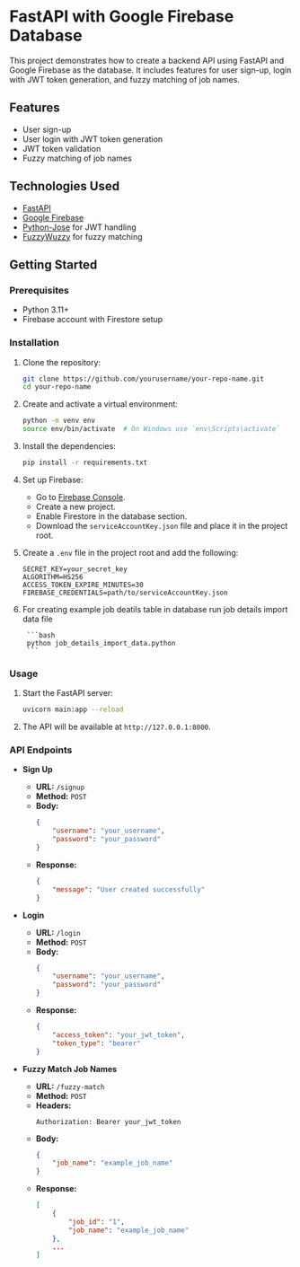 # FastAPI with Google Firebase Database

This project demonstrates how to create a backend API using FastAPI and Google Firebase as the database. It includes features for user sign-up, login with JWT token generation, and fuzzy matching of job names.

## Features

- User sign-up
- User login with JWT token generation
- JWT token validation
- Fuzzy matching of job names

## Technologies Used

- [FastAPI](https://fastapi.tiangolo.com/)
- [Google Firebase](https://firebase.google.com/)
- [Python-Jose](https://github.com/mpdavis/python-jose) for JWT handling
- [FuzzyWuzzy](https://github.com/seatgeek/fuzzywuzzy) for fuzzy matching

## Getting Started

### Prerequisites

- Python 3.11+
- Firebase account with Firestore setup

### Installation

1. Clone the repository:

    ```bash
    git clone https://github.com/yourusername/your-repo-name.git
    cd your-repo-name
    ```

2. Create and activate a virtual environment:

    ```bash
    python -m venv env
    source env/bin/activate  # On Windows use `env\Scripts\activate`
    ```

3. Install the dependencies:

    ```bash
    pip install -r requirements.txt
    ```

4. Set up Firebase:

    - Go to [Firebase Console](https://console.firebase.google.com/).
    - Create a new project.
    - Enable Firestore in the database section.
    - Download the `serviceAccountKey.json` file and place it in the project root.

5. Create a `.env` file in the project root and add the following:

    ```env
    SECRET_KEY=your_secret_key
    ALGORITHM=HS256
    ACCESS_TOKEN_EXPIRE_MINUTES=30
    FIREBASE_CREDENTIALS=path/to/serviceAccountKey.json
    ```

6. For creating example job deatils table in database run job details import data file
        
        ```bash
        python job_details_import_data.python
        ```

### Usage

1. Start the FastAPI server:

    ```bash
    uvicorn main:app --reload
    ```

2. The API will be available at `http://127.0.0.1:8000`.

### API Endpoints

- **Sign Up**
    - **URL:** `/signup`
    - **Method:** `POST`
    - **Body:**
      ```json
      {
          "username": "your_username",
          "password": "your_password"
      }
      ```
    - **Response:**
      ```json
      {
          "message": "User created successfully"
      }
      ```

- **Login**
    - **URL:** `/login`
    - **Method:** `POST`
    - **Body:**
      ```json
      {
          "username": "your_username",
          "password": "your_password"
      }
      ```
    - **Response:**
      ```json
      {
          "access_token": "your_jwt_token",
          "token_type": "bearer"
      }
      ```

- **Fuzzy Match Job Names**
    - **URL:** `/fuzzy-match`
    - **Method:** `POST`
    - **Headers:**
      ```http
      Authorization: Bearer your_jwt_token
      ```
    - **Body:**
      ```json
      {
          "job_name": "example_job_name"
      }
      ```
    - **Response:**
      ```json
      [
          {
              "job_id": "1",
              "job_name": "example_job_name"
          },
          ...
      ]
      ```

